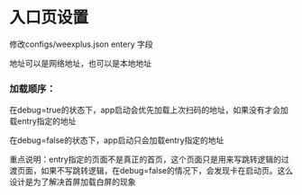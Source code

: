 # 入口页设置

修改configs/weexplus.json  entery 字段

地址可以是网络地址，也可以是本地地址

### 加载顺序：

在debug=true的状态下，app启动会优先加载上次扫码的地址，如果没有才会加载entry指定的地址

在debug=false的状态下，app启动只会加载entry指定的地址

重点说明：entry指定的页面不是真正的首页，这个页面只是用来写跳转逻辑的过渡页面，如果不写跳转逻辑，在debug=false的情况下，会发现卡在启动页。这么设计是为了解决首屏加载白屏的现象

